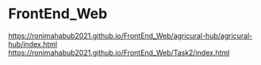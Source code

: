 # FrontEnd_Web
https://ronimahabub2021.github.io/FrontEnd_Web/agricural-hub/agricural-hub/index.html
https://ronimahabub2021.github.io/FrontEnd_Web/Task2/index.html

